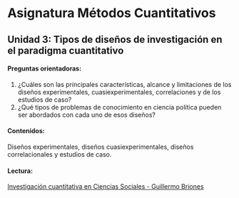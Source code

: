 # Asignatura Métodos Cuantitativos

## Unidad 3: Tipos de diseños de investigación en el paradigma cuantitativo 

#### Preguntas orientadoras:

1. ¿Cuáles son las principales características, alcance y limitaciones de los diseños experimentales, cuasiexperimentales, correlaciones y de los estudios de caso?
2. ¿Qué tipos de problemas de conocimiento en ciencia política pueden ser abordados con cada uno de esos diseños?

#### Contenidos:

Diseños experimentales, diseños cuasiexperimentales, diseños correlacionales y estudios de caso. 

#### Lectura:  

[Investigación cuantitativa en Ciencias Sociales - Guillermo Briones](metodologia-de-la-investigacion-guillermo-briones.pdf)





















